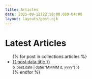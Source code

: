 ```yaml
---
title: Articles
date: 2025-09-12T22:50:00.000-04:00
layout: layouts/post.njk
---
```

<h1>Latest Articles</h1>

<ul class="blog-index">
  {% for post in collections.articles %}
    <li>
      <a href="{{ post.url }}">{{ post.data.title }}</a><br>
      <small>{{ post.date | date("MMMM d, yyyy") }}</small>
    </li>
  {% endfor %}
</ul>